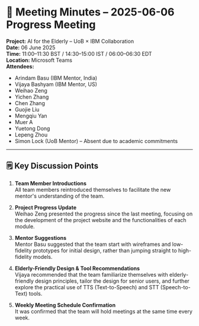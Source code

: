 # 📝 Meeting Minutes – 2025-06-06 Progress Meeting

**Project:** AI for the Elderly – UoB × IBM Collaboration  
**Date:** 06 June 2025  
**Time:** 11:00–11:30 BST / 14:30–15:00 IST / 06:00–06:30 EDT  
**Location:** Microsoft Teams  
**Attendees:**  
- Arindam Basu (IBM Mentor, India)  
- Vijaya Bashyam (IBM Mentor, US)  
- Weihao Zeng  
- Yichen Zhang  
- Chen Zhang  
- Guojie Liu  
- Mengqiu Yan  
- Muer A  
- Yuetong Dong  
- Lepeng Zhou  
- Simon Lock (UoB Mentor) – Absent due to academic commitments

---

## 🗒️ Key Discussion Points

1. **Team Member Introductions**  
   All team members reintroduced themselves to facilitate the new mentor's understanding of the team.

2. **Project Progress Update**  
   Weihao Zeng presented the progress since the last meeting, focusing on the development of the project website and the functionalities of each module.

3. **Mentor Suggestions**  
   Mentor Basu suggested that the team start with wireframes and low-fidelity prototypes for initial design, rather than jumping straight to high-fidelity models.

4. **Elderly-Friendly Design & Tool Recommendations**  
   Vijaya recommended that the team familiarize themselves with elderly-friendly design principles, tailor the design for senior users, and further explore the practical use of TTS (Text-to-Speech) and STT (Speech-to-Text) tools.

5. **Weekly Meeting Schedule Confirmation**  
   It was confirmed that the team will hold meetings at the same time every week. 